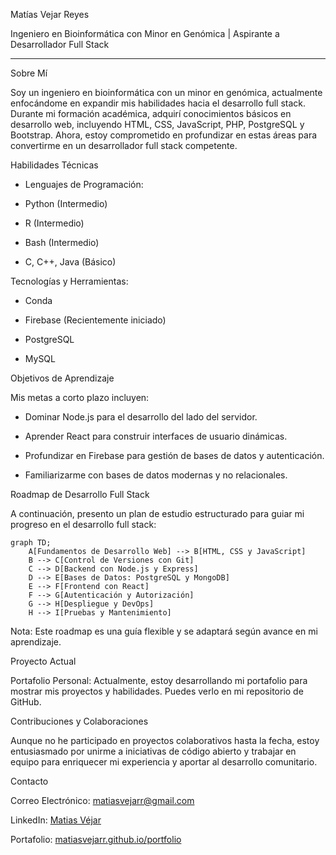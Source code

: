 Matías Vejar Reyes

Ingeniero en Bioinformática con Minor en Genómica | Aspirante a Desarrollador Full Stack

  


---

Sobre Mí

Soy un ingeniero en bioinformática con un minor en genómica, actualmente enfocándome en expandir mis habilidades hacia el desarrollo full stack. Durante mi formación académica, adquirí conocimientos básicos en desarrollo web, incluyendo HTML, CSS, JavaScript, PHP, PostgreSQL y Bootstrap. Ahora, estoy comprometido en profundizar en estas áreas para convertirme en un desarrollador full stack competente.

Habilidades Técnicas

- Lenguajes de Programación:

- Python (Intermedio)

- R (Intermedio)

- Bash (Intermedio)

- C, C++, Java (Básico)


Tecnologías y Herramientas:

- Conda

- Firebase (Recientemente iniciado)

- PostgreSQL

- MySQL



Objetivos de Aprendizaje

Mis metas a corto plazo incluyen:

- Dominar Node.js para el desarrollo del lado del servidor.

- Aprender React para construir interfaces de usuario dinámicas.

- Profundizar en Firebase para gestión de bases de datos y autenticación.

- Familiarizarme con bases de datos modernas y no relacionales.


Roadmap de Desarrollo Full Stack

A continuación, presento un plan de estudio estructurado para guiar mi progreso en el desarrollo full stack:
```mermaid
graph TD;
    A[Fundamentos de Desarrollo Web] --> B[HTML, CSS y JavaScript]
    B --> C[Control de Versiones con Git]
    C --> D[Backend con Node.js y Express]
    D --> E[Bases de Datos: PostgreSQL y MongoDB]
    E --> F[Frontend con React]
    F --> G[Autenticación y Autorización]
    G --> H[Despliegue y DevOps]
    H --> I[Pruebas y Mantenimiento]
```

Nota: Este roadmap es una guía flexible y se adaptará según avance en mi aprendizaje.

Proyecto Actual

Portafolio Personal: Actualmente, estoy desarrollando mi portafolio para mostrar mis proyectos y habilidades. Puedes verlo en mi repositorio de GitHub.


Contribuciones y Colaboraciones

Aunque no he participado en proyectos colaborativos hasta la fecha, estoy entusiasmado por unirme a iniciativas de código abierto y trabajar en equipo para enriquecer mi experiencia y aportar al desarrollo comunitario.

Contacto

Correo Electrónico: matiasvejarr@gmail.com

LinkedIn: [Matias Véjar](https://www.linkedin.com/in/matias-véjar-reyes-765b49162)

Portafolio: [matiasvejarr.github.io/portfolio](https://matiasvejarr.github.io/portfolio)
